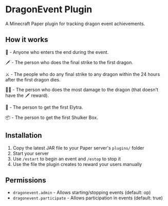 # DragonEvent Plugin

A Minecraft Paper plugin for tracking dragon event achievements.

## How it works

🥚 - Anyone who enters the end during the event.

🗡️ - The person who does the final strike to the first dragon.

⚔️ - The people who do any final strike to any dragon within the 24 hours after the first dragon dies.

💪🏻 - The person who does the most damage to the dragon (that doesn't have the 🗡️ reward).

🪽 - The person to get the first Elytra.

📦 - The person to get the first Shulker Box.

## Installation

1. Copy the latest JAR file to your Paper server's `plugins/` folder
2. Start your server
3. Use `/estart` to begin an event and `/estop` to stop it
4. Use the file the plugin creates to reward your users manually

## Permissions

- `dragonevent.admin` - Allows starting/stopping events (default: op)
- `dragonevent.participate` - Allows participation in events (default: true)
